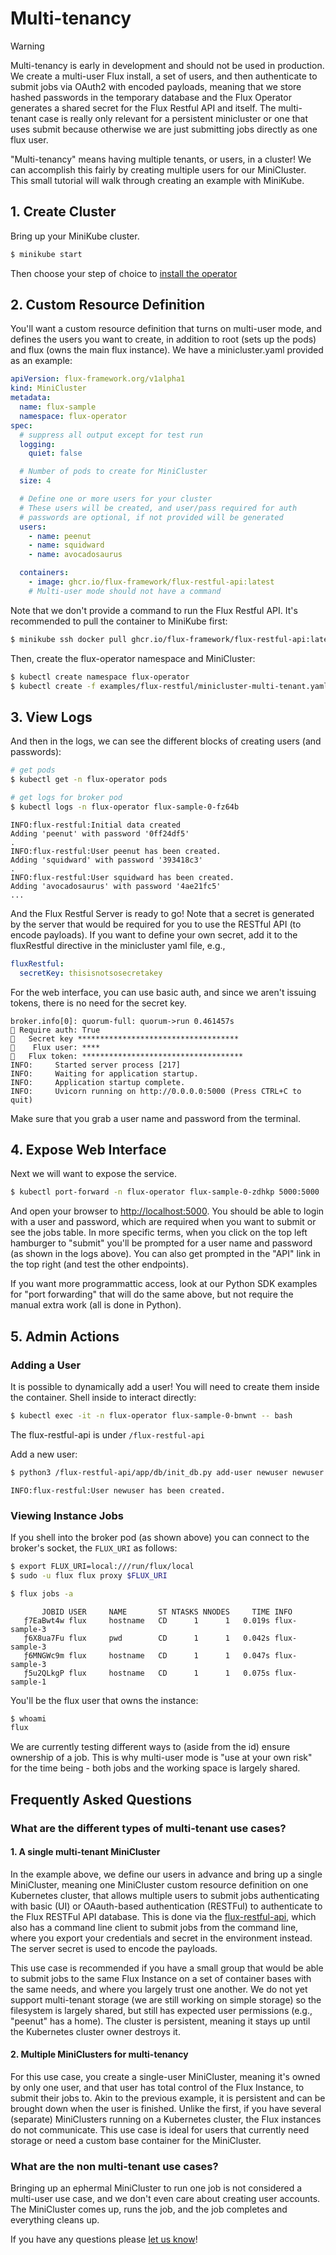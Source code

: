 # Multi-tenancy


<div class="result docutils container">
<div class="warning admonition">
<p class="admonition-title">Warning</p>
    <p>Multi-tenancy is early in development and should not be used in production.
    We create a multi-user Flux install, a set of users, and then authenticate
    to submit jobs via OAuth2 with encoded payloads, meaning that we store hashed
    passwords in the temporary database and the Flux Operator generates a shared
    secret for the Flux Restful API and itself. The multi-tenant case is really
    only relevant for a persistent minicluster or one that uses submit because
    otherwise we are just submitting jobs directly as one flux user.</p>
</div>
</div>

"Multi-tenancy" means having multiple tenants, or users, in a cluster! We can accomplish this
fairly by creating multiple users for our MiniCluster. This small tutorial will walk through
creating an example with MiniKube.

## 1. Create Cluster

Bring up your MiniKube cluster.

```bash
$ minikube start
```

Then choose your step of choice to [install the operator](https://flux-framework.org/flux-operator/getting_started/user-guide.html#install)

## 2. Custom Resource Definition

You'll want a custom resource definition that turns on multi-user mode, and defines the users you
want to create, in addition to root (sets up the pods) and flux (owns the main flux instance). We
have a minicluster.yaml provided as an example:

```yaml
apiVersion: flux-framework.org/v1alpha1
kind: MiniCluster
metadata:
  name: flux-sample
  namespace: flux-operator
spec:
  # suppress all output except for test run
  logging:
    quiet: false

  # Number of pods to create for MiniCluster
  size: 4

  # Define one or more users for your cluster
  # These users will be created, and user/pass required for auth
  # passwords are optional, if not provided will be generated
  users:
    - name: peenut
    - name: squidward
    - name: avocadosaurus

  containers:
    - image: ghcr.io/flux-framework/flux-restful-api:latest
    # Multi-user mode should not have a command
```

Note that we don't provide a command to run the Flux Restful API. It's recommended to pull the container
to MiniKube first:

```bash
$ minikube ssh docker pull ghcr.io/flux-framework/flux-restful-api:latest
```

Then, create the flux-operator namespace and MiniCluster:

```bash
$ kubectl create namespace flux-operator
$ kubectl create -f examples/flux-restful/minicluster-multi-tenant.yaml
```

## 3. View Logs

And then in the logs, we can see the different blocks of creating users (and passwords):

```bash
# get pods
$ kubectl get -n flux-operator pods

# get logs for broker pod
$ kubectl logs -n flux-operator flux-sample-0-fz64b
```

```console
INFO:flux-restful:Initial data created
Adding 'peenut' with password '0ff24df5'
.
INFO:flux-restful:User peenut has been created.
Adding 'squidward' with password '393418c3'
.
INFO:flux-restful:User squidward has been created.
Adding 'avocadosaurus' with password '4ae21fc5'
...
```

And the Flux Restful Server is ready to go! Note that a secret is generated by the
server that would be required for you to use the RESTful API (to encode payloads).
If you want to define your own secret, add it to the fluxRestful directive in
the minicluster yaml file, e.g.,

```yaml
fluxRestful:
  secretKey: thisisnotsosecretakey
```

For the web interface, you can use basic auth, and since we aren't issuing tokens,
there is no need for the secret key.

```console
broker.info[0]: quorum-full: quorum->run 0.461457s
🍓 Require auth: True
🍓   Secret key ************************************
🍓    Flux user: ****
🍓   Flux token: ************************************
INFO:     Started server process [217]
INFO:     Waiting for application startup.
INFO:     Application startup complete.
INFO:     Uvicorn running on http://0.0.0.0:5000 (Press CTRL+C to quit)
```

Make sure that you grab a user name and password from the terminal.

## 4. Expose Web Interface

Next we will want to expose the service.

```bash
$ kubectl port-forward -n flux-operator flux-sample-0-zdhkp 5000:5000
```

And open your browser to [http://localhost:5000](http://localhost:5000). You
should be able to login with a user and password, which are required when you want to
submit or see the jobs table. In more specific terms, when you click on the top left 
hamburger to "submit" you'll be prompted for a user name and password (as shown in the logs above). 
You can also get prompted in the "API" link in the top right (and test the other endpoints).

If you want more programmattic access, look at 
our Python SDK examples for "port forwarding" that will do the same above, 
but not require the manual extra work (all is done in Python).

## 5. Admin Actions

### Adding a User

It is possible to dynamically add a user! You will need to create them inside the container.
Shell inside to interact directly:

```bash
$ kubectl exec -it -n flux-operator flux-sample-0-bnwnt -- bash
```

The flux-restful-api is under `/flux-restful-api`

Add a new user:

```bash
$ python3 /flux-restful-api/app/db/init_db.py add-user newuser newuser
```
```console
INFO:flux-restful:User newuser has been created.
```

### Viewing Instance Jobs

If you shell into the broker pod (as shown above) you can connect to the broker's socket, the `FLUX_URI` 
as follows:

```bash
$ export FLUX_URI=local:///run/flux/local
$ sudo -u flux flux proxy $FLUX_URI
```
```bash
$ flux jobs -a
```
```console
       JOBID USER     NAME       ST NTASKS NNODES     TIME INFO
   ƒ7EaBwt4w flux     hostname   CD      1      1   0.019s flux-sample-3
   ƒ6X8ua7Fu flux     pwd        CD      1      1   0.042s flux-sample-3
   ƒ6MNGWc9m flux     hostname   CD      1      1   0.047s flux-sample-3
   ƒ5u2QLkgP flux     hostname   CD      1      1   0.075s flux-sample-1
```
You'll be the flux user that owns the instance:

```bash
$ whoami
flux
```

We are currently testing different ways to (aside from the id) ensure ownership
of a job. This is why multi-user mode is "use at your own risk" for the time being -
both jobs and the working space is largely shared.

## Frequently Asked Questions

### What are the different types of multi-tenant use cases?

#### 1. A single multi-tenant MiniCluster

In the example above, we define our users in advance and bring up a single MiniCluster, meaning one MiniCluster
custom resource definition on one Kubernetes cluster, that allows multiple users to submit jobs authenticating
with basic (UI) or OAauth-based authentication (RESTFul) to authenticate to the Flux RESTFul API database. 
This is done via the [flux-restful-api](https://github.com/flux-framework/flux-restful-api), which also has
a command line client to submit jobs from the command line, where you export your credentials and secret in
the environment instead. The server secret is used to encode the payloads. 

This use case is recommended if you have a small group that would be able to submit jobs to the same 
Flux Instance on a set of container bases with the same needs, and where you largely trust one another. We do not
yet support multi-tenant storage (we are still working on simple storage) so the filesystem is largely shared,
but still has expected user permissions (e.g., "peenut" has a home). The cluster is persistent,
meaning it stays up until the Kubernetes cluster owner destroys it.

#### 2. Multiple MiniClusters for multi-tenancy

For this use case, you create a single-user MiniCluster, meaning it's owned by only one user, and that user has total
control of the Flux Instance, to submit their jobs to. Akin to the previous example, it is persistent and
can be brought down when the user is finished. Unlike the first, if you have several (separate) MiniClusters
running on a Kubernetes cluster, the Flux instances do not communicate. This use case is ideal for users
that currently need storage or need a custom base container for the MiniCluster.

### What are the non multi-tenant use cases?

Bringing up an ephermal MiniCluster to run one job is not considered a multi-user use case,
and we don't even care about creating user accounts. The MiniCluster comes up, runs the job,
and the job completes and everything cleans up.

If you have any questions please [let us know](https://github.com/flux-framework/flux-operator/issues)!
